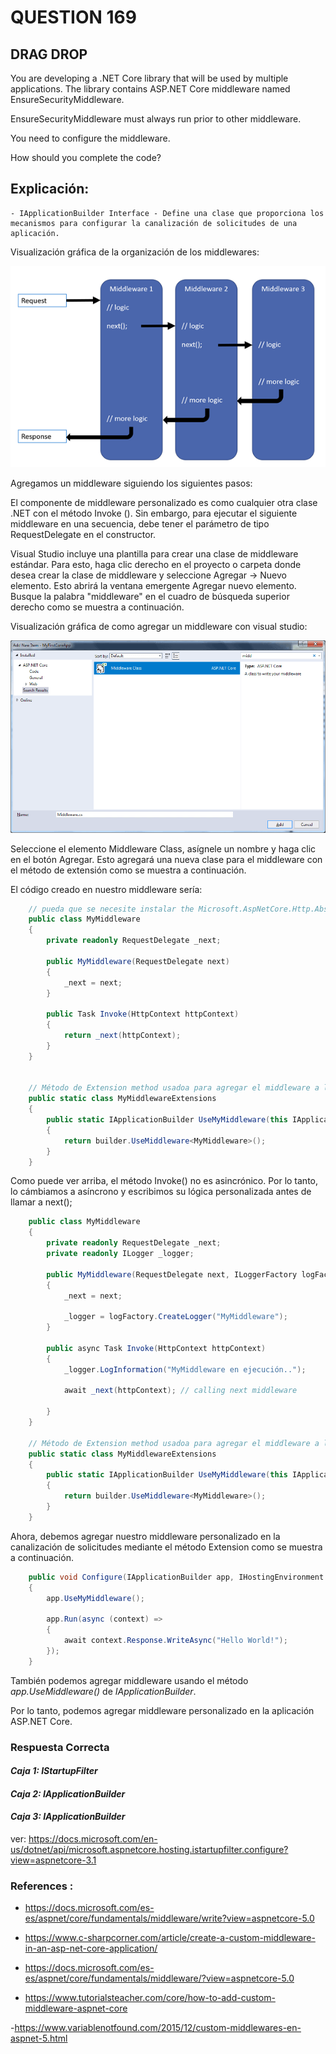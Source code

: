 # QUESTION 169


## DRAG DROP

You are developing a .NET Core library that will be used by multiple applications. The library contains ASP.NET Core middleware named EnsureSecurityMiddleware.

EnsureSecurityMiddleware must always run prior to other middleware.

You need to configure the middleware.

How should you complete the code? 


## Explicación:

    - IApplicationBuilder Interface - Define una clase que proporciona los mecanismos para configurar la canalización de solicitudes de una aplicación.

Visualización gráfica de la organización de los middlewares:

![alt text](images/Fig-1.jpg "Mostrando como se organizan los middleware")


Agregamos un middleware siguiendo los siguientes pasos:

El componente de middleware personalizado es como cualquier otra clase .NET con el método Invoke (). Sin embargo, para ejecutar el siguiente middleware en una secuencia, debe tener el parámetro de tipo RequestDelegate en el constructor.

Visual Studio incluye una plantilla para crear una clase de middleware estándar. Para esto, haga clic derecho en el proyecto o carpeta donde desea crear la clase de middleware y seleccione Agregar -> Nuevo elemento. Esto abrirá la ventana emergente Agregar nuevo elemento. Busque la palabra "middleware" en el cuadro de búsqueda superior derecho como se muestra a continuación.


Visualización gráfica de como agregar un middleware con visual studio:

![alt text](images/Fig-2.jpg "Mostrando un ejemplo de un packagereference file")

Seleccione el elemento Middleware Class, asígnele un nombre y haga clic en el botón Agregar. Esto agregará una nueva clase para el middleware con el método de extensión como se muestra a continuación.

El código creado en nuestro middleware sería:


```cs
    // pueda que se necesite instalar the Microsoft.AspNetCore.Http.Abstractions package en el proyecto
    public class MyMiddleware
    {
        private readonly RequestDelegate _next;

        public MyMiddleware(RequestDelegate next)
        {
            _next = next;
        }

        public Task Invoke(HttpContext httpContext)
        {
            return _next(httpContext);
        }
    }


    // Método de Extension method usadoa para agregar el middleware a la canalización de la petición HTTP.
    public static class MyMiddlewareExtensions
    {
        public static IApplicationBuilder UseMyMiddleware(this IApplicationBuilder builder)
        {
            return builder.UseMiddleware<MyMiddleware>();
        }
    } 

```

Como puede ver arriba, el método Invoke() no es asincrónico. Por lo tanto, lo cámbiamos a asíncrono y escribimos su lógica personalizada antes de llamar a next();

```cs
    public class MyMiddleware
    {
        private readonly RequestDelegate _next;
        private readonly ILogger _logger;

        public MyMiddleware(RequestDelegate next, ILoggerFactory logFactory)
        {
            _next = next;

            _logger = logFactory.CreateLogger("MyMiddleware");
        }

        public async Task Invoke(HttpContext httpContext)
        {
            _logger.LogInformation("MyMiddleware en ejecución..");

            await _next(httpContext); // calling next middleware

        }
    }

    // Método de Extension method usadoa para agregar el middleware a la canalización de la petición HTTP.
    public static class MyMiddlewareExtensions
    {
        public static IApplicationBuilder UseMyMiddleware(this IApplicationBuilder builder)
        {
            return builder.UseMiddleware<MyMiddleware>();
        }
    } 
```

Ahora, debemos agregar nuestro middleware personalizado en la canalización de solicitudes mediante el método Extension como se muestra a continuación.

```cs
    public void Configure(IApplicationBuilder app, IHostingEnvironment env)
    {
        app.UseMyMiddleware();

        app.Run(async (context) =>
        {
            await context.Response.WriteAsync("Hello World!");
        });
    }
```

También podemos agregar middleware usando el método *app.UseMiddleware<MyMiddleware>()* de *IApplicationBuilder*.

Por lo tanto, podemos agregar middleware personalizado en la aplicación ASP.NET Core.

### Respuesta Correcta

#### *Caja 1: IStartupFilter*
#### *Caja 2: IApplicationBuilder*
#### *Caja 3: IApplicationBuilder*
ver: https://docs.microsoft.com/en-us/dotnet/api/microsoft.aspnetcore.hosting.istartupfilter.configure?view=aspnetcore-3.1


### References :

- https://docs.microsoft.com/es-es/aspnet/core/fundamentals/middleware/write?view=aspnetcore-5.0

- https://www.c-sharpcorner.com/article/create-a-custom-middleware-in-an-asp-net-core-application/

- https://docs.microsoft.com/es-es/aspnet/core/fundamentals/middleware/?view=aspnetcore-5.0

- https://www.tutorialsteacher.com/core/how-to-add-custom-middleware-aspnet-core

-https://www.variablenotfound.com/2015/12/custom-middlewares-en-aspnet-5.html



